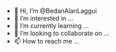 - 👋 Hi, I’m @BedanAlanLaggui
- 👀 I’m interested in ...
- 🌱 I’m currently learning ...
- 💞️ I’m looking to collaborate on ...
- 📫 How to reach me ...

<!---
BedanAlanLaggui/BedanAlanLaggui is a ✨ special ✨ repository because its `README.md` (this file) appears on your GitHub profile.
You can click the Preview link to take a look at your changes.
--->
